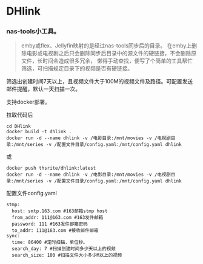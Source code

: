 # DHlink
### nas-tools小工具。

>emby或flex、Jellyfin映射的是经过nas-tools同步后的目录。
在emby上删除电影或电视剧之后只会删除同步后目录中的源文件的硬链接，不会删除原文件，长时间会造成很多冗余，
懒得手动查找，便写了个简单的工具帮忙筛选，可扫描规定目录下的视频是否有硬链接。

筛选出创建时间7天以上，且视频文件大于100M的视频文件及路径。可配置发送邮件提醒，默认一天扫描一次。

支持docker部署。

拉取代码后

```
cd DHlink
docker build -t dhlink .
docker run -d --name dhlink -v /电影目录:/mnt/movies -v /电视剧目录:/mnt/series -v /配置文件目录/config.yaml:/mnt/config.yaml dhlink
```

或

```
docker push thsrite/dhlink:latest
docker run -d --name dhlink -v /电影目录:/mnt/movies -v /电视剧目录:/mnt/series -v /配置文件目录/config.yaml:/mnt/config.yaml dhlink
```
配置文件config.yaml

    stmp:
      host: smtp.163.com #163邮箱stmp host
      from_addr: 111@163.com #163发件邮箱
      password: 111 #163发件邮箱密码
      to_addr: 111@163.com #接收邮件邮箱
    sync:
      time: 86400 #定时扫描，单位秒。
      search_day: 7 #扫描创建时间多少天以上的视频
      search_size: 100 #扫描文件大小多少M以上的视频
